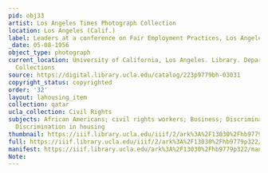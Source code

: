 ```yaml
---
pid: obj33
artist: Los Angeles Times Photograph Collection
location: Los Angeles (Calif.)
label: Leaders at a conference on Fair Employment Practices, Los Angeles, 1956
_date: 05-08-1956
object_type: photograph
current_location: University of California, Los Angeles. Library. Department of Special
  Collections
source: https://digital.library.ucla.edu/catalog/223p9779bh-03031
copyright_status: copyrighted
order: '32'
layout: lahousing_item
collection: qatar
ucla_collection: Civil Rights
subjects: African Americans; civil rights workers; Business; Discrimination in employment;
  Discrimination in housing
thumbnail: https://iiif.library.ucla.edu/iiif/2/ark%3A%2F13030%2Fhb9779p322/full/250,/0/default.jpg
full: https://iiif.library.ucla.edu/iiif/2/ark%3A%2F13030%2Fhb9779p322/full/full/0/default.jpg
manifest: https://iiif.library.ucla.edu/ark%3A%2F13030%2Fhb9779p322/manifest
Note: 
---
```

